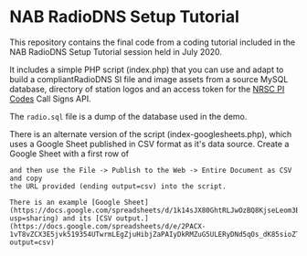 # NAB RadioDNS Setup Tutorial

This repository contains the final code from a coding tutorial included in the
NAB RadioDNS Setup Tutorial session held in July 2020.

It includes a simple PHP script (index.php) that you can use and adapt to build a
compliantRadioDNS SI file and image assets from a source MySQL database,
directory of station logos and an access token for the
[NRSC PI Codes](https://picodes.nrscstandards.org) Call Signs API.

The `radio.sql` file is a dump of the database used in the demo.

There is an alternate version of the script (index-googlesheets.php), which uses
a Google Sheet published in CSV format as it's data source.
Create a Google Sheet with a first row of
``` callsign	name	description	genre	logo_url	stream_url
and then use the File -> Publish to the Web -> Entire Document as CSV and copy
the URL provided (ending output=csv) into the script.

There is an example [Google Sheet](https://docs.google.com/spreadsheets/d/1k14sJX80GhtRLJwOzBQ8KjseLeom3ByGZiA7R3Z1mZA/edit?usp=sharing) and its [CSV output.](https://docs.google.com/spreadsheets/d/e/2PACX-1vT8vZCX3E5jvk519354UTwrmLEgZjuHibjZaPAIyDkRMZuG5ULERyDNd5qOs_dK85sioZT1EnowkAKB/pub?output=csv)

